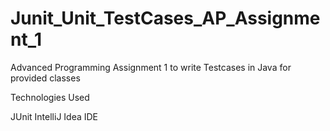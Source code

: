 # Junit_Unit_TestCases_AP_Assignment_1
Advanced Programming Assignment 1 to write Testcases in Java for provided classes

Technologies Used

JUnit
IntelliJ Idea IDE
